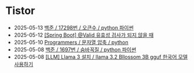 # Tistor<!-- RECENT POST START -->
- 2025-05-13 [백준 / 17298번 / 오큰수 / python 파이썬](https://seulow-down.tistory.com/361)
- 2025-05-12 [[Spring Boot] @Valid 유효성 검사가 되지 않을 때](https://seulow-down.tistory.com/360)
- 2025-05-10 [Programmers / 문자열 압축 / python](https://seulow-down.tistory.com/359)
- 2025-05-08 [백준 / 1697번 / 숨바꼭질 / python 파이썬](https://seulow-down.tistory.com/358)
- 2025-05-08 [[LLM] Llama 3 설치 / llama 3.2 Bllossom 3B gguf 한국어 모델 사용하기](https://seulow-down.tistory.com/357)
<!-- RECENT POST END -->